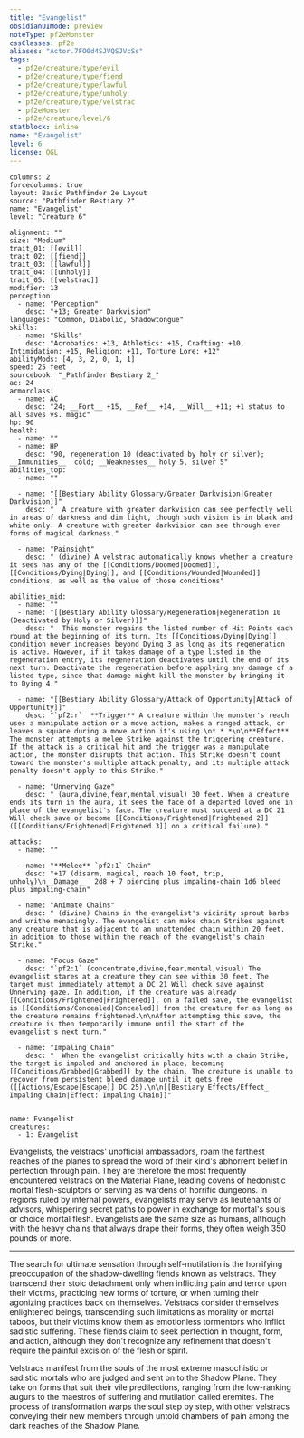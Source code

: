 ```yaml
---
title: "Evangelist"
obsidianUIMode: preview
noteType: pf2eMonster
cssClasses: pf2e
aliases: "Actor.7FO0d4SJVQSJVcSs" 
tags:
  - pf2e/creature/type/evil
  - pf2e/creature/type/fiend
  - pf2e/creature/type/lawful
  - pf2e/creature/type/unholy
  - pf2e/creature/type/velstrac
  - pf2eMonster
  - pf2e/creature/level/6
statblock: inline
name: "Evangelist"
level: 6
license: OGL
---
```


```statblock
columns: 2
forcecolumns: true
layout: Basic Pathfinder 2e Layout
source: "Pathfinder Bestiary 2"
name: "Evangelist"
level: "Creature 6"

alignment: ""
size: "Medium"
trait_01: [[evil]]
trait_02: [[fiend]]
trait_03: [[lawful]]
trait_04: [[unholy]]
trait_05: [[velstrac]]
modifier: 13
perception:
  - name: "Perception"
    desc: "+13; Greater Darkvision"
languages: "Common, Diabolic, Shadowtongue"
skills:
  - name: "Skills"
    desc: "Acrobatics: +13, Athletics: +15, Crafting: +10, Intimidation: +15, Religion: +11, Torture Lore: +12"
abilityMods: [4, 3, 2, 0, 1, 1]
speed: 25 feet
sourcebook: "_Pathfinder Bestiary 2_"
ac: 24
armorclass:
  - name: AC
    desc: "24; __Fort__ +15, __Ref__ +14, __Will__ +11; +1 status to all saves vs. magic"
hp: 90
health:
  - name: ""
  - name: HP
    desc: "90, regeneration 10 (deactivated by holy or silver); __Immunities__  cold; __Weaknesses__ holy 5, silver 5"
abilities_top:
  - name: ""

  - name: "[[Bestiary Ability Glossary/Greater Darkvision|Greater Darkvision]]"
    desc: "  A creature with greater darkvision can see perfectly well in areas of darkness and dim light, though such vision is in black and white only. A creature with greater darkvision can see through even forms of magical darkness."

  - name: "Painsight"
    desc: " (divine) A velstrac automatically knows whether a creature it sees has any of the [[Conditions/Doomed|Doomed]], [[Conditions/Dying|Dying]], and [[Conditions/Wounded|Wounded]] conditions, as well as the value of those conditions"

abilities_mid:
  - name: ""
  - name: "[[Bestiary Ability Glossary/Regeneration|Regeneration 10 (Deactivated by Holy or Silver)]]"
    desc: "  This monster regains the listed number of Hit Points each round at the beginning of its turn. Its [[Conditions/Dying|Dying]] condition never increases beyond Dying 3 as long as its regeneration is active. However, if it takes damage of a type listed in the regeneration entry, its regeneration deactivates until the end of its next turn. Deactivate the regeneration before applying any damage of a listed type, since that damage might kill the monster by bringing it to Dying 4."

  - name: "[[Bestiary Ability Glossary/Attack of Opportunity|Attack of Opportunity]]"
    desc: "`pf2:r`  **Trigger** A creature within the monster's reach uses a manipulate action or a move action, makes a ranged attack, or leaves a square during a move action it's using.\n* * *\n\n**Effect** The monster attempts a melee Strike against the triggering creature. If the attack is a critical hit and the trigger was a manipulate action, the monster disrupts that action. This Strike doesn't count toward the monster's multiple attack penalty, and its multiple attack penalty doesn't apply to this Strike."

  - name: "Unnerving Gaze"
    desc: " (aura,divine,fear,mental,visual) 30 feet. When a creature ends its turn in the aura, it sees the face of a departed loved one in place of the evangelist's face. The creature must succeed at a DC 21 Will check save or become [[Conditions/Frightened|Frightened 2]] ([[Conditions/Frightened|Frightened 3]] on a critical failure)."

attacks:
  - name: ""

  - name: "**Melee** `pf2:1` Chain"
    desc: "+17 (disarm, magical, reach 10 feet, trip, unholy)\n__Damage__  2d8 + 7 piercing plus impaling-chain 1d6 bleed plus impaling-chain"

  - name: "Animate Chains"
    desc: " (divine) Chains in the evangelist's vicinity sprout barbs and writhe menacingly. The evangelist can make chain Strikes against any creature that is adjacent to an unattended chain within 20 feet, in addition to those within the reach of the evangelist's chain Strike."

  - name: "Focus Gaze"
    desc: "`pf2:1` (concentrate,divine,fear,mental,visual) The evangelist stares at a creature they can see within 30 feet. The target must immediately attempt a DC 21 Will check save against Unnerving gaze. In addition, if the creature was already [[Conditions/Frightened|Frightened]], on a failed save, the evangelist is [[Conditions/Concealed|Concealed]] from the creature for as long as the creature remains frightened.\n\nAfter attempting this save, the creature is then temporarily immune until the start of the evangelist's next turn."

  - name: "Impaling Chain"
    desc: "  When the evangelist critically hits with a chain Strike, the target is impaled and anchored in place, becoming [[Conditions/Grabbed|Grabbed]] by the chain. The creature is unable to recover from persistent bleed damage until it gets free ([[Actions/Escape|Escape]] DC 25).\n\n[[Bestiary Effects/Effect_ Impaling Chain|Effect: Impaling Chain]]"
 
```

```encounter-table
name: Evangelist
creatures:
  - 1: Evangelist
```



Evangelists, the velstracs' unofficial ambassadors, roam the farthest reaches of the planes to spread the word of their kind's abhorrent belief in perfection through pain. They are therefore the most frequently encountered velstracs on the Material Plane, leading covens of hedonistic mortal flesh-sculptors or serving as wardens of horrific dungeons. In regions ruled by infernal powers, evangelists may serve as lieutenants or advisors, whispering secret paths to power in exchange for mortal's souls or choice mortal flesh. Evangelists are the same size as humans, although with the heavy chains that always drape their forms, they often weigh 350 pounds or more.

* * *

The search for ultimate sensation through self-mutilation is the horrifying preoccupation of the shadow-dwelling fiends known as velstracs. They transcend their stoic detachment only when inflicting pain and terror upon their victims, practicing new forms of torture, or when turning their agonizing practices back on themselves. Velstracs consider themselves enlightened beings, transcending such limitations as morality or mortal taboos, but their victims know them as emotionless tormentors who inflict sadistic suffering. These fiends claim to seek perfection in thought, form, and action, although they don't recognize any refinement that doesn't require the painful excision of the flesh or spirit.

Velstracs manifest from the souls of the most extreme masochistic or sadistic mortals who are judged and sent on to the Shadow Plane. They take on forms that suit their vile predilections, ranging from the low-ranking augurs to the maestros of suffering and mutilation called eremites. The process of transformation warps the soul step by step, with other velstracs conveying their new members through untold chambers of pain among the dark reaches of the Shadow Plane.

